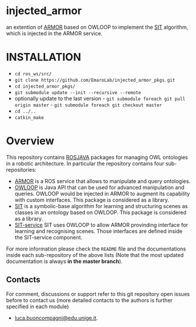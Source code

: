 # injected_armor
an extention of [ARMOR](https://arxiv.org/abs/1706.10151) based on OWLOOP to implement the [SIT](https://ieeexplore.ieee.org/abstract/document/8956457) algorithm, which is injected in the ARMOR service.

# INSTALLATION
- `cd ros_ws/src/`
- `git clone https://github.com/EmaroLab/injected_armor_pkgs.git`
- `cd injected_armor_pkgs/`
- `git submodule update --init --recursive --remote`
- optionally update to the last version 
      - `git submodule foreach git pull origin master`
      - `git submodule foreach git checkout master`
- `cd ../..`
- `catkin_make`

# Overview 

This repository contains [ROSJAVA](http://wiki.ros.org/rosjava) packages for managing OWL ontologies in a robotic architecture.
In particular the repository contains four sub-repositories:
- [ARMOR](https://github.com/EmaroLab/ros_multi_ontology_references) is a ROS service that allows to manipulate and query ontologies.
- [OWLOOP](https://github.com/EmaroLab/owloop) is Java API that can be used for advanced manipulation and queries. OWLOOP would be injected in ARMOR to augment its capability with custom interfaces. This package is considered as a library.
- [SIT](https://github.com/EmaroLab/scene_identification_tagging) is a symbolic-base algorithm for learning and structuring scenes as classes in an ontology based on OWLOOP. This package is considered as a library.
- [SIT-service](https://github.com/EmaroLab/sit_armor) SIT uses OWLOOP to allow ARMOR provinding interface for learning and recognising scenes. Those interfaces are defined inside the SIT-service component.

For more information  please check the `README` file and the documentations inside each sub-repository of the above lists (Note that the most updated documentation is always **in the master branch**).

## Contacts

For comment, discussions or support refer to this git repository open issues before to contact us (more detailed contacts to the authors is further specified in each module)
 - [luca.buoncompagni@edu.unige.it](mailto:luca.buoncompagni@edu.unige.it).


